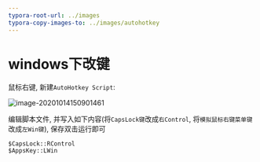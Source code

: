 ```yaml
---
typora-root-url: ../images
typora-copy-images-to: ../images/autohotkey
---
```




# windows下改键



鼠标右键, 新建`AutoHotkey Script`: 

![image-20201014150901461](/autohotkey/image-20201014150901461.png)

编辑脚本文件, 并写入如下内容(将`CapsLock键`改成`右Control`, 将`模拟鼠标右键菜单键`改成`左Win键`), 保存双击运行即可

```
$CapsLock::RControl
$AppsKey::LWin
```

